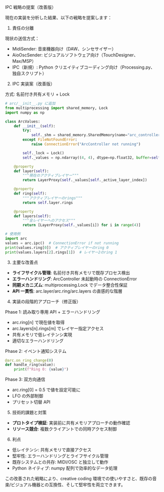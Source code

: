 IPC 戦略の提案（改善版）

現在の実装を分析した結果、以下の戦略を提案します：

1. 責任の分離

現状の送信方式：

- MidiSender: 音楽機器向け（DAW、シンセサイザー）
- AioOscSender: ビジュアルソフトウェア向け（TouchDesigner、Max/MSP）
- IPC（新規）: Python クリエイティブコーディング向け（Processing.py、独自スクリプト）

2. IPC 実装案（改善版）

方式: 名前付き共有メモリ + Lock

```python
# arc/__init__.py に追加
from multiprocessing import shared_memory, Lock
import numpy as np

class ArcValues:
    def __init__(self):
        try:
            self._shm = shared_memory.SharedMemory(name="arc_controller")
        except FileNotFoundError:
            raise ConnectionError("ArcController not running")

        self._lock = Lock()
        self._values = np.ndarray((4, 4), dtype=np.float32, buffer=self._shm.buf)

    @property
    def layer(self):
        """現在のアクティブレイヤー"""
        return LayerProxy(self._values[self._active_layer_index])

    @property
    def ring(self):
        """アクティブレイヤーのrings"""
        return self.layer.rings

    @property
    def layers(self):
        """全レイヤーへのアクセス"""
        return [LayerProxy(self._values[i]) for i in range(4)]

# 使用例
import arc
values = arc.ipc()  # ConnectionError if not running
print(values.ring[0])  # アクティブレイヤーのring 0
print(values.layers[2].rings[1])  # レイヤー2のring 1
```

3. 主要な改善点

- **ライフサイクル管理**: 名前付き共有メモリで既存プロセス検出
- **エラーハンドリング**: ArcController 未起動時の ConnectionError
- **同期メカニズム**: multiprocessing.Lock でデータ整合性保証
- **API 一貫性**: arc.layer/arc.ring/arc.layers の直感的な階層

4. 実装の段階的アプローチ（修正版）

Phase 1: 読み取り専用 API + エラーハンドリング

- arc.ring[n] で現在値を取得
- arc.layers[n].rings[m] でレイヤー指定アクセス
- 共有メモリで低レイテンシ実現
- 適切なエラーハンドリング

Phase 2: イベント通知システム

```python
@arc.on_ring_change(0)
def handle_ring(value):
    print(f"Ring 0: {value}")
```

Phase 3: 双方向通信

- arc.ring[0] = 0.5 で値を設定可能に
- LFO の外部制御
- プリセット切替 API

5. 技術的課題と対策

- **プロトタイプ検証**: 実装前に共有メモリアプローチの動作確認
- **リソース競合**: 複数クライアントでの同時アクセス制御

6. 利点

- 低レイテンシ: 共有メモリで直接アクセス
- 堅牢性: エラーハンドリングとライフサイクル管理
- 既存システムとの共存: MIDI/OSC と独立して動作
- Python ネイティブ: numpy 配列で効率的なデータ処理

この改善された戦略により、creative coding 環境での使いやすさと、既存の音楽/ビジュアル機器との互換性、そして堅牢性を両立できます。
